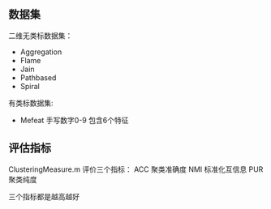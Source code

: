 ## 数据集

二维无类标数据集：
- Aggregation
- Flame
- Jain
- Pathbased
- Spiral

有类标数据集:
- Mefeat 手写数字0-9 包含6个特征

## 评估指标

ClusteringMeasure.m
评价三个指标：
ACC 聚类准确度
NMI 标准化互信息
PUR 聚类纯度

三个指标都是越高越好
